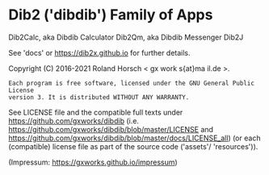 # Dib2 ('dibdib') Family of Apps

Dib2Calc, aka Dibdib Calculator
Dib2Qm, aka Dibdib Messenger
Dib2J

See 'docs' or https://dib2x.github.io for further details.

Copyright (C) 2016-2021 Roland Horsch < gx work s{at}ma il.de >.

    Each program is free software, licensed under the GNU General Public License
    version 3. It is distributed WITHOUT ANY WARRANTY.

See LICENSE file and the compatible full texts under https://github.com/gxworks/dibdib (i.e. https://github.com/gxworks/dibdib/blob/master/LICENSE and https://github.com/gxworks/dibdib/blob/master/docs/LICENSE_all) (or each (compatible) license file as part of the source code ('assets'/ 'resources')).

(Impressum: https://gxworks.github.io/impressum)
